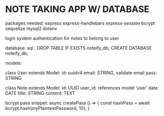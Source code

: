 # NOTE TAKING APP W/ DATABASE

packages needed: express express-handlebars express-session bcrypt sequelize mysql2 dotenv

login system authentication for notes to belong to user

database:
sql :
DROP TABLE IF EXISTS noteify_db;
CREATE DATABASE noteify_db;

models:

class User extends Model:
id: uuidv4
email: STRING, validate email
pass: STRING

class Note extends Model:
id: UUID
user_id: references model ‘user’
date: DATE
title: STRING
content: TEXT

bcrypt pass snippet:
async createPass () => {
     const hashPass = await bcrypt.hash(myPlaintextPassword, 10);
}
